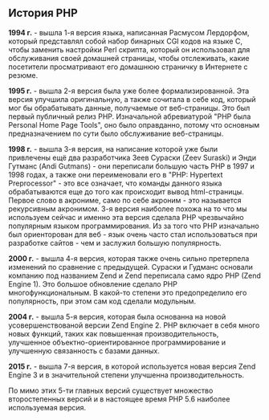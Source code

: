## История PHP

**1994 г.** - вышла 1-я версия языка, написанная Расмусом Лердорфом, который представлял собой набор бинарных CGI кодов на языке C, чтобы заменить настройки Perl скрипта, который он использовал для обслуживания своей домашней страницы, чтобы отслеживать, какие посетители просматривают его домашнюю страничку в Интернете с резюме.

**1995 г.** - вышла 2-я версия была уже более формализированной. Эта версия улучшила оригинальную, а также сочитала в себе код, который мог бы обрабатывать данные, получаемые от веб-страницы. Это был первый публичный релиз PHP. Изначальной абревиатурой "PHP была Personal Home Page Tools", оно было оправданно, потому что основным предназначением по сути было обслуживание веб-страницы.

**1998 г.** - вышла 3-я версия, на написание которой уже были привлечены ещё два разработчика  Зеев Сураски (Zeev Suraski) и Энди Гутманс (Andi Gutmans) - они переписали большую часть PHP в 1997 и 1998 годах, а также они переименовали его в "PHP: Hypertext Preprocessor" - это все означает, что команды данного языка обрабатываются еще до того как происходит вывод html-страницы. Первое слово в акрониме, само по себе акроним - это называется рекурсивным акронимом. 3-я версия наиболее похожа на то что мы используем сейчас и именно эта версия сделала PHP чрезвычайно популярным языком программирования. Из за того что PHP изначально был ориенторован для веб - язык очень часто стал использоваться при разработке сайтов - чем и заслужил большую популярность.

**2000 г.** - вышла 4-я версия, которая также очень сильно претерпела изменений по сравнение с предыдущей. Сураски и Гудманс основали компанию под названием Zend и Zend переписала само ядро PHP (Zend Engine 1). Это большое обновление сделало PHP многофункциональным. В какой-то степени это предопределило его популярность, при этом сам код сделали модульным.

**2004 г.** - вышла 5-я версия, которая была основанна на новой усовершенствованой версии Zend Engine 2. PHP включает в себя много новых функций, таких как повышенная производительность, улучшенное объектно-ориентированное программирование и улучшенную связанность с базами данных.

**2015 г.** - вышла 7-я версия, в которой используется новая версия Zend Engine 3 и в значительной степени улучшенна производительность.

По мимо этих 5-ти главных версий существует множество второстепенных версий и в настоящее время PHP 5.6 наиболее используемая версия.